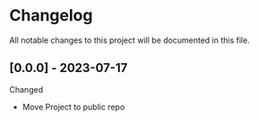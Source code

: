 # Changelog

All notable changes to this project will be documented in this file.

## [0.0.0] - 2023-07-17

Changed
- Move Project to public repo